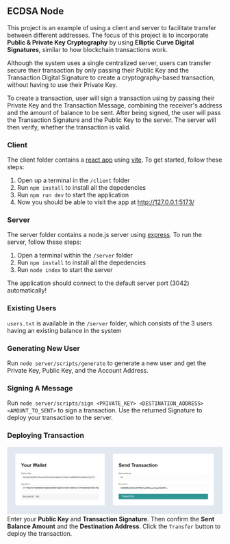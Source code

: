 ## ECDSA Node

This project is an example of using a client and server to facilitate transfer between different addresses. The focus of this project is to incorporate **Public & Private Key Cryptography** by using **Elliptic Curve Digital Signatures**, similar to how blockchain transactions work.

Although the system uses a single centralized server, users can transfer secure their transaction by only passing their Public Key and the Transaction Digital Signature to create a cryptography-based transaction, without having to use their Private Key. 

To create a transaction, user will sign a transaction using by passing their Private Key and the Transaction Message, combining the receiver's address and the amount of balance to be sent. After being signed, the user will pass the Transaction Signature and the Public Key to the server. The server will then verify, whether the transaction is valid.

 
### Client

The client folder contains a [react app](https://reactjs.org/) using [vite](https://vitejs.dev/). To get started, follow these steps:

1. Open up a terminal in the `/client` folder
2. Run `npm install` to install all the depedencies
3. Run `npm run dev` to start the application 
4. Now you should be able to visit the app at http://127.0.0.1:5173/

### Server

The server folder contains a node.js server using [express](https://expressjs.com/). To run the server, follow these steps:

1. Open a terminal within the `/server` folder 
2. Run `npm install` to install all the depedencies 
3. Run `node index` to start the server 

The application should connect to the default server port (3042) automatically! 

### Existing Users

`users.txt` is available in the `/server` folder, which consists of the 3 users having an existing balance in the system

### Generating New User

Run `node server/scripts/generate` to generate a new user and get the Private Key, Public Key, and the Account Address.

### Signing A Message

Run `node server/scripts/sign <PRIVATE_KEY> <DESTINATION_ADDRESS> <AMOUNT_TO_SENT>` to sign a transaction.
Use the returned Signature to deploy your transaction to the server.

### Deploying Transaction
![alt text](transaction.png)
Enter your **Public Key** and **Transaction Signature**. Then confirm the **Sent Balance Amount** and the **Destination Address**. 
Click the `Transfer` button to deploy the transaction.
